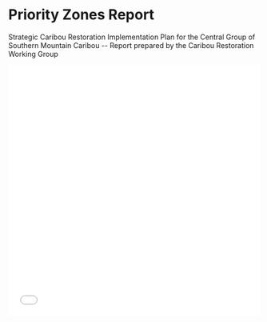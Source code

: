 # Priority Zones Report

Strategic Caribou Restoration Implementation Plan for the Central Group of Southern Mountain Caribou -- Report prepared by the Caribou Restoration Working Group

<embed src="strategic_caribou_restoration_implementation_plan.pdf" width="100%" height="500px" />
